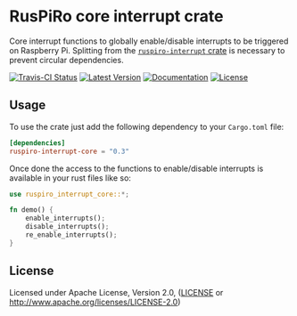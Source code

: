 # RusPiRo core interrupt crate

Core interrupt functions to globally enable/disable interrupts to be triggered on Raspberry Pi. Splitting from the
[``ruspiro-interrupt`` crate](https://crates.io/crates/ruspiro-interrupt) is necessary to prevent circular dependencies.

[![Travis-CI Status](https://api.travis-ci.org/RusPiRo/ruspiro-interrupt.svg?branch=master)](https://travis-ci.org/RusPiRo/ruspiro-interrupt)
[![Latest Version](https://img.shields.io/crates/v/ruspiro-interrupt-core.svg)](https://crates.io/crates/ruspiro-interrupt-core)
[![Documentation](https://docs.rs/ruspiro-interrupt-core/badge.svg)](https://docs.rs/ruspiro-interrupt-core)
[![License](https://img.shields.io/crates/l/ruspiro-interrupt-core.svg)](https://github.com/RusPiRo/ruspiro-interrupt-core#license)

## Usage

To use the crate just add the following dependency to your ``Cargo.toml`` file:

```toml
[dependencies]
ruspiro-interrupt-core = "0.3"
```

Once done the access to the functions to enable/disable interrupts is available in your rust files like so:

```rust
use ruspiro_interrupt_core::*;

fn demo() {
    enable_interrupts();
    disable_interrupts();
    re_enable_interrupts();
}

```

## License

Licensed under Apache License, Version 2.0, ([LICENSE](LICENSE) or http://www.apache.org/licenses/LICENSE-2.0)